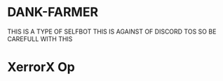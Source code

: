 # DANK-FARMER
THIS IS A TYPE OF SELFBOT THIS IS AGAINST OF DISCORD TOS SO BE CAREFULL WITH THIS

# XerrorX Op
